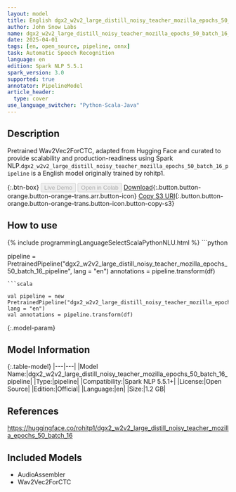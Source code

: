 ```yaml
---
layout: model
title: English dgx2_w2v2_large_distill_noisy_teacher_mozilla_epochs_50_batch_16_pipeline pipeline Wav2Vec2ForCTC from rohitp1
author: John Snow Labs
name: dgx2_w2v2_large_distill_noisy_teacher_mozilla_epochs_50_batch_16_pipeline
date: 2025-04-01
tags: [en, open_source, pipeline, onnx]
task: Automatic Speech Recognition
language: en
edition: Spark NLP 5.5.1
spark_version: 3.0
supported: true
annotator: PipelineModel
article_header:
  type: cover
use_language_switcher: "Python-Scala-Java"
---
```


## Description

Pretrained Wav2Vec2ForCTC, adapted from Hugging Face and curated to provide scalability and production-readiness using Spark NLP.`dgx2_w2v2_large_distill_noisy_teacher_mozilla_epochs_50_batch_16_pipeline` is a English model originally trained by rohitp1.

{:.btn-box}
<button class="button button-orange" disabled>Live Demo</button>
<button class="button button-orange" disabled>Open in Colab</button>
[Download](https://s3.amazonaws.com/auxdata.johnsnowlabs.com/public/models/dgx2_w2v2_large_distill_noisy_teacher_mozilla_epochs_50_batch_16_pipeline_en_5.5.1_3.0_1743544374808.zip){:.button.button-orange.button-orange-trans.arr.button-icon}
[Copy S3 URI](s3://auxdata.johnsnowlabs.com/public/models/dgx2_w2v2_large_distill_noisy_teacher_mozilla_epochs_50_batch_16_pipeline_en_5.5.1_3.0_1743544374808.zip){:.button.button-orange.button-orange-trans.button-icon.button-copy-s3}

## How to use



<div class="tabs-box" markdown="1">
{% include programmingLanguageSelectScalaPythonNLU.html %}
```python

pipeline = PretrainedPipeline("dgx2_w2v2_large_distill_noisy_teacher_mozilla_epochs_50_batch_16_pipeline", lang = "en")
annotations =  pipeline.transform(df)   

```
```scala

val pipeline = new PretrainedPipeline("dgx2_w2v2_large_distill_noisy_teacher_mozilla_epochs_50_batch_16_pipeline", lang = "en")
val annotations = pipeline.transform(df)

```
</div>

{:.model-param}
## Model Information

{:.table-model}
|---|---|
|Model Name:|dgx2_w2v2_large_distill_noisy_teacher_mozilla_epochs_50_batch_16_pipeline|
|Type:|pipeline|
|Compatibility:|Spark NLP 5.5.1+|
|License:|Open Source|
|Edition:|Official|
|Language:|en|
|Size:|1.2 GB|

## References

https://huggingface.co/rohitp1/dgx2_w2v2_large_distill_noisy_teacher_mozilla_epochs_50_batch_16

## Included Models

- AudioAssembler
- Wav2Vec2ForCTC